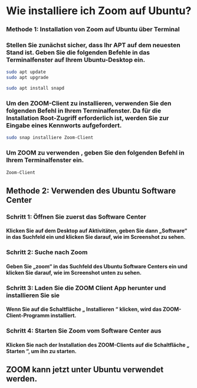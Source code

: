# Wie installiere ich Zoom auf Ubuntu?
### Methode 1: Installation von Zoom auf Ubuntu über Terminal

### Stellen Sie zunächst sicher, dass Ihr APT auf dem neuesten Stand ist. Geben Sie die folgenden Befehle in das Terminalfenster auf Ihrem Ubuntu-Desktop ein.

```bash
sudo apt update
sudo apt upgrade
```
```bash
sudo apt install snapd
```

### Um den ZOOM-Client zu installieren, verwenden Sie den folgenden Befehl in Ihrem Terminalfenster. Da für die Installation Root-Zugriff erforderlich ist, werden Sie zur Eingabe eines Kennworts aufgefordert.
```bash
sudo snap installiere Zoom-Client
```
### Um ZOOM zu verwenden , geben Sie den folgenden Befehl in Ihrem Terminalfenster ein.
```bash
Zoom-Client
```
## Methode 2: Verwenden des Ubuntu Software Center
### Schritt 1: Öffnen Sie zuerst das Software Center
#### Klicken Sie auf dem Desktop auf Aktivitäten, geben Sie dann „Software“ in das Suchfeld ein und klicken Sie darauf, wie im Screenshot zu sehen.

### Schritt 2: Suche nach Zoom
#### Geben Sie „zoom“ in das Suchfeld des Ubuntu Software Centers ein und klicken Sie darauf, wie im Screenshot unten zu sehen.

### Schritt 3: Laden Sie die ZOOM Client App herunter und installieren Sie sie
#### Wenn Sie auf die Schaltfläche „ Installieren “ klicken, wird das ZOOM-Client-Programm installiert.

### Schritt 4: Starten Sie Zoom vom Software Center aus
#### Klicken Sie nach der Installation des ZOOM-Clients auf die Schaltfläche „ Starten “, um ihn zu starten.

## ZOOM kann jetzt unter Ubuntu verwendet werden.
